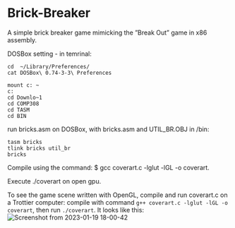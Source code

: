 # Brick-Breaker
A simple brick breaker game mimicking the ”Break Out” game in x86 assembly.

DOSBox setting - in temrinal:
```
cd  ~/Library/Preferences/
cat DOSBox\ 0.74-3-3\ Preferences
```
```
mount c: ~
c:
cd Downlo~1
cd COMP308
cd TASM
cd BIN
```

run bricks.asm on DOSBox, with bricks.asm and UTIL_BR.OBJ in /bin:
```
tasm bricks
tlink bricks util_br
bricks
```

Compile using the command: $ gcc coverart.c -lglut -lGL -o coverart.

Execute ./coverart on open gpu.

To see the game scene written with OpenGL, compile and run coverart.c on a Trottier computer:
compile with command `g++ coverart.c -lglut -lGL -o coverart`, then run `./coverart`.
It looks like this:
![Screenshot from 2023-01-19 18-00-42](https://user-images.githubusercontent.com/63815329/213936688-3899be2b-2cbd-4837-913a-568443b506e2.png)
